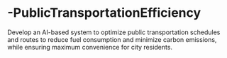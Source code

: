 # -PublicTransportationEfficiency
Develop an AI-based system to optimize public transportation schedules and routes to reduce fuel consumption and minimize carbon emissions, while ensuring maximum convenience for city residents.
